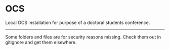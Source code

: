 # OCS
Local OCS installation for purpose of a doctoral students conference.

***
Some folders and files are for security reasons missing. Check them out in gitignore and get them elsewhere.
